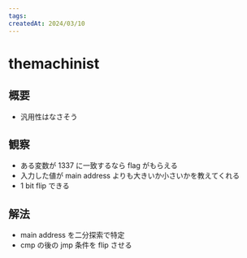 ```yaml
---
tags:
createdAt: 2024/03/10
---
```


# themachinist

## 概要

* 汎用性はなさそう

## 観察

* ある変数が 1337 に一致するなら flag がもらえる
* 入力した値が main address よりも大きいか小さいかを教えてくれる
* 1 bit flip できる

## 解法

* main address を二分探索で特定
* cmp の後の jmp 条件を flip させる